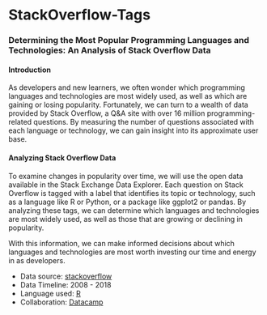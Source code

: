 # StackOverflow-Tags  
### Determining the Most Popular Programming Languages and Technologies: An Analysis of Stack Overflow Data  
#### Introduction  
As developers and new learners, we often wonder which programming languages and technologies are most widely used, as well as which are gaining or losing popularity. Fortunately, we can turn to a wealth of data provided by Stack Overflow, a Q&A site with over 16 million programming-related questions. By measuring the number of questions associated with each language or technology, we can gain insight into its approximate user base.

#### Analyzing Stack Overflow Data
To examine changes in popularity over time, we will use the open data available in the Stack Exchange Data Explorer. Each question on Stack Overflow is tagged with a label that identifies its topic or technology, such as a language like R or Python, or a package like ggplot2 or pandas. By analyzing these tags, we can determine which languages and technologies are most widely used, as well as those that are growing or declining in popularity.

With this information, we can make informed decisions about which languages and technologies are most worth investing our time and energy in as developers.  

* Data source: [stackoverflow](https://stackoverflow.com/tags)  
* Data Timeline: 2008 - 2018
* Language used: [R](https://www.r-project.org/)  
* Collaboration: [Datacamp](https://app.datacamp.com/workspace/w/f9517ed9-a75d-4774-ae58-80f8098332e2/edit)

